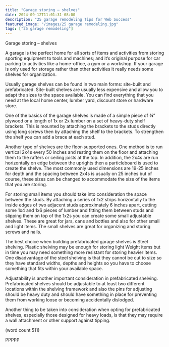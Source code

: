 ```yaml
---
title: "Garage storing – shelves"
date: 2024-09-12T11:01:31-08:00
description: "25 garage remodeling Tips for Web Success"
featured_image: "/images/25 garage remodeling.jpg"
tags: ["25 garage remodeling"]
---
```


Garage storing – shelves


A garage is the perfect home for all sorts of items and activities 
from storing sporting equipment to tools and machines; and
it’s original purpose for car parking to activities like a home-office,
a gym or a workshop. If your garage is only used for storage rather than
other activities it really needs some shelves for organization.

Usually garage shelves can be found in two main forms: site-built 
and prefabricated. Site-built shelves are usually less expensive and 
allow you to adapt the sizes to the space available. You can find 
everything that you need at the local home center, lumber yard, 
discount store or hardware store. 

One of the basics of the garage shelves is made of a simple piece of 
¾” plywood or a length of 1x or 2x lumber on a set of heavy-duty 
shelf brackets. This is mounted by attaching the brackets to the 
studs directly using long screws then by attaching the shelf to the 
brackets. To strengthen the shelf you can add a brace at each stud.

Another type of shelves are the floor-supported ones. One method 
is to run vertical 2x4s every 50 inches and resting them on the 
floor and attaching them to the rafters or ceiling joists at the top. In 
addition, the 2x4s are run horizontally on edge between the 
uprights then a particleboard is used to create the shelve. The most 
commonly used dimensions are 19-25 inches for depth and the spacing 
between 2x4s is usually on 25 inches but of course, these sizes can 
be changed to accommodate the size of the items that you are 
storing. 

For storing small items you should take into consideration the 
space between the studs. By attaching a series of 1x2 strips 
horizontally to the inside edges of two adjacent studs 
approximately 6 inches apart, cutting some 1x4 and 1x6 pieces of 
lumber and fitting them between studs and slipping them on top of 
the 1x2s you can create some small adjustable shelves. These are 
great for jars, cans and bottles and also for other small and light 
items. The small shelves are great for organizing and storing screws 
and nails.

The best choice when building prefabricated garage shelves is
Steel shelving. Plastic shelving may be enough for storing light
Weight items but in time you may need something more 
resistant for storing heavier items. One disadvantage of the steel 
shelving is that they cannot be cut to size so they have standard 
widths, depths and heights so you have to choose something that 
fits within your available space.

Adjustability is another important consideration in prefabricated 
shelving. Prefabricated shelves should be adjustable to at least two 
different locations within the shelving framework and also the pins 
for adjusting should be heavy duty and should have something in place
for preventing them from working loose or becoming accidentally 
dislodged.

Another thing to be taken into consideration when opting for 
prefabricated shelves, especially those designed for heavy loads, 
is that they may require a wall attachment or other support
against tipping.

(word count 511)

PPPPP


